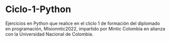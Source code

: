# Ciclo-1-Python
Ejercicios en  Python que realice en el cliclo 1 de formación del diplomado en programación, Misionntic2022,  impartido por  Mintic Colombia en alianza con la Universidad Nacional de Colombia.
